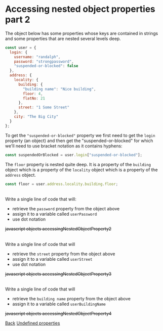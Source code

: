 # Accessing nested object properties part 2

The object below has some properties whose keys are contained in strings and some properties that are nested several levels deep.

```js
const user = {
  login: {
    username: "randalph",
    password: "strongpassword",
    "suspended-or-blocked": false
  },
  address: {
    locality: {
      building: {
        "building name": "Nice building",
        floor: 4,
        flatNo: 21
      },
      street: "1 Some Street"
    },
    city: "The Big City"
  }
};
```

To get the `"suspended-or-blocked"` property we first need to get the `login` property (an object) and then get the "suspended-or-blocked" for which we'll need to use bracket notation as it contains hyphens:

```js
const suspendedOrBlocked = user.login["suspended-or-blocked"];
```

The `floor` property is nested quite deep. It is a property of the `building` object which is a property of the `locality` object which is a property of the `address` object.

```js
const floor = user.address.locality.building.floor;
```

######

Write a single line of code that will:

- retrieve the `password` property from the object above
- assign it to a variable called `userPassword`
- use dot notation

~~javascript objects accessingNestedObjectProperty2~~

######

Write a single line of code that will

- retrieve the `street` property from the object above
- assign it to a variable called `userStreet`
- use dot notation

~~javascript objects accessingNestedObjectProperty3~~

######

Write a single line of code that will

- retrieve the `building name` property from the object above
- assign it to a variable called `userBuildingName`

~~javascript objects accessingNestedObjectProperty4~~

<nav>
     <a href="/javascript/objects/introduction/accessing-nested-object-properties">Back</a>
	 <a href="/javascript/objects/introduction/undefined-properties" class="next">Undefined properties</a>
</nav>
